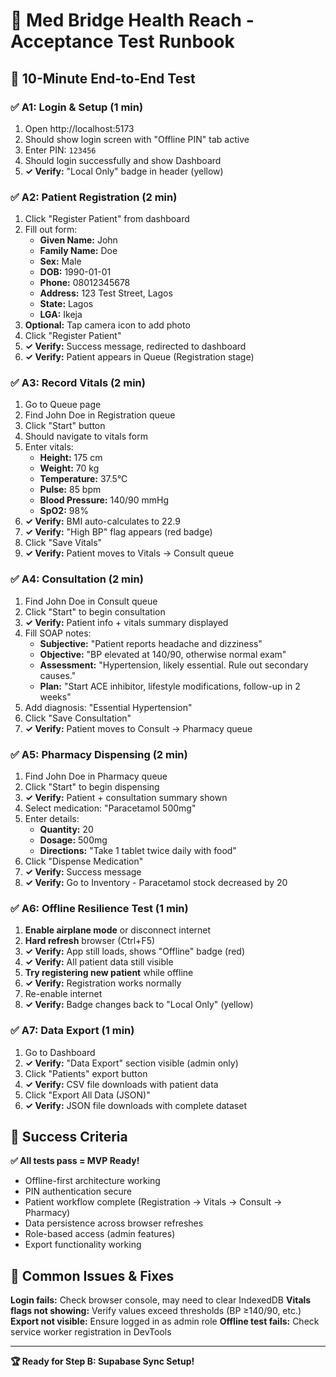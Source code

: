 # 🏥 Med Bridge Health Reach - Acceptance Test Runbook

## 🎯 **10-Minute End-to-End Test**

### ✅ **A1: Login & Setup (1 min)**
1. Open http://localhost:5173
2. Should show login screen with "Offline PIN" tab active
3. Enter PIN: `123456`
4. Should login successfully and show Dashboard
5. **✓ Verify:** "Local Only" badge in header (yellow)

### ✅ **A2: Patient Registration (2 min)**
1. Click "Register Patient" from dashboard
2. Fill out form:
   - **Given Name:** John
   - **Family Name:** Doe
   - **Sex:** Male
   - **DOB:** 1990-01-01
   - **Phone:** 08012345678
   - **Address:** 123 Test Street, Lagos
   - **State:** Lagos
   - **LGA:** Ikeja
3. **Optional:** Tap camera icon to add photo
4. Click "Register Patient"
5. **✓ Verify:** Success message, redirected to dashboard
6. **✓ Verify:** Patient appears in Queue (Registration stage)

### ✅ **A3: Record Vitals (2 min)**
1. Go to Queue page
2. Find John Doe in Registration queue
3. Click "Start" button
4. Should navigate to vitals form
5. Enter vitals:
   - **Height:** 175 cm
   - **Weight:** 70 kg
   - **Temperature:** 37.5°C
   - **Pulse:** 85 bpm
   - **Blood Pressure:** 140/90 mmHg
   - **SpO2:** 98%
6. **✓ Verify:** BMI auto-calculates to 22.9
7. **✓ Verify:** "High BP" flag appears (red badge)
8. Click "Save Vitals"
9. **✓ Verify:** Patient moves to Vitals → Consult queue

### ✅ **A4: Consultation (2 min)**
1. Find John Doe in Consult queue
2. Click "Start" to begin consultation
3. **✓ Verify:** Patient info + vitals summary displayed
4. Fill SOAP notes:
   - **Subjective:** "Patient reports headache and dizziness"
   - **Objective:** "BP elevated at 140/90, otherwise normal exam"
   - **Assessment:** "Hypertension, likely essential. Rule out secondary causes."
   - **Plan:** "Start ACE inhibitor, lifestyle modifications, follow-up in 2 weeks"
5. Add diagnosis: "Essential Hypertension"
6. Click "Save Consultation"
7. **✓ Verify:** Patient moves to Consult → Pharmacy queue

### ✅ **A5: Pharmacy Dispensing (2 min)**
1. Find John Doe in Pharmacy queue
2. Click "Start" to begin dispensing
3. **✓ Verify:** Patient + consultation summary shown
4. Select medication: "Paracetamol 500mg"
5. Enter details:
   - **Quantity:** 20
   - **Dosage:** 500mg
   - **Directions:** "Take 1 tablet twice daily with food"
6. Click "Dispense Medication"
7. **✓ Verify:** Success message
8. **✓ Verify:** Go to Inventory - Paracetamol stock decreased by 20

### ✅ **A6: Offline Resilience Test (1 min)**
1. **Enable airplane mode** or disconnect internet
2. **Hard refresh** browser (Ctrl+F5)
3. **✓ Verify:** App still loads, shows "Offline" badge (red)
4. **✓ Verify:** All patient data still visible
5. **Try registering new patient** while offline
6. **✓ Verify:** Registration works normally
7. Re-enable internet
8. **✓ Verify:** Badge changes back to "Local Only" (yellow)

### ✅ **A7: Data Export (1 min)**
1. Go to Dashboard
2. **✓ Verify:** "Data Export" section visible (admin only)
3. Click "Patients" export button
4. **✓ Verify:** CSV file downloads with patient data
5. Click "Export All Data (JSON)" 
6. **✓ Verify:** JSON file downloads with complete dataset

## 🎉 **Success Criteria**

**✅ All tests pass = MVP Ready!**

- Offline-first architecture working
- PIN authentication secure
- Patient workflow complete (Registration → Vitals → Consult → Pharmacy)
- Data persistence across browser refreshes
- Role-based access (admin features)
- Export functionality working

## 🚨 **Common Issues & Fixes**

**Login fails:** Check browser console, may need to clear IndexedDB
**Vitals flags not showing:** Verify values exceed thresholds (BP ≥140/90, etc.)
**Export not visible:** Ensure logged in as admin role
**Offline test fails:** Check service worker registration in DevTools

---

**🏆 Ready for Step B: Supabase Sync Setup!**